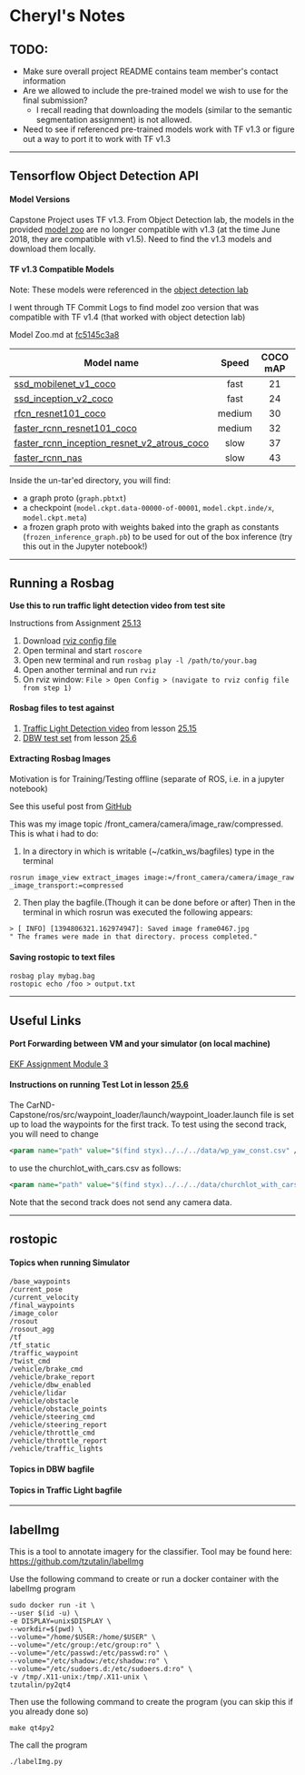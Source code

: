 # Cheryl's Notes

## TODO:
- Make sure overall project README contains team member's contact information
- Are we allowed to include the pre-trained model we wish to use for the final submission?
  - I recall reading that downloading the models (similar to the semantic segmentation assignment) is not allowed.
- Need to see if referenced pre-trained models work with TF v1.3 or figure out a way to port it to work with TF v1.3

----------------------------

## Tensorflow Object Detection API

#### Model Versions
Capstone Project uses TF v1.3. From Object Detection lab, the models in the provided [model zoo](https://github.com/tensorflow/models/blob/master/research/object_detection/g3doc/detection_model_zoo.md) are no longer compatible with v1.3 (at the time June 2018, they are compatible with v1.5). Need to find the v1.3 models and download them locally.

#### TF v1.3 Compatible Models
Note: These models were referenced in the [object detection lab](https://github.com/udacity/CarND-Object-Detection-Lab/blob/master/CarND-Object-Detection-Lab.ipynb)

I went through TF Commit Logs to find model zoo version that was compatible with TF v1.4 (that worked with object detection lab)

Model Zoo.md at [fc5145c3a8 ](https://github.com/tensorflow/models/blob/fc5145c3a8346c3b09f6268f2deccc33ef220c29/research/object_detection/g3doc/detection_model_zoo.md)

| Model name  | Speed | COCO mAP | Outputs |
| ------------ | :--------------: | :--------------: | :-------------: |
| [ssd_mobilenet_v1_coco](http://download.tensorflow.org/models/object_detection/ssd_mobilenet_v1_coco_11_06_2017.tar.gz) | fast | 21 | Boxes |
| [ssd_inception_v2_coco](http://download.tensorflow.org/models/object_detection/ssd_inception_v2_coco_11_06_2017.tar.gz) | fast | 24 | Boxes |
| [rfcn_resnet101_coco](http://download.tensorflow.org/models/object_detection/rfcn_resnet101_coco_11_06_2017.tar.gz)  | medium | 30 | Boxes |
| [faster_rcnn_resnet101_coco](http://download.tensorflow.org/models/object_detection/faster_rcnn_resnet101_coco_11_06_2017.tar.gz) | medium | 32 | Boxes |
| [faster_rcnn_inception_resnet_v2_atrous_coco](http://download.tensorflow.org/models/object_detection/faster_rcnn_inception_resnet_v2_atrous_coco_11_06_2017.tar.gz) | slow | 37 | Boxes |
| [faster_rcnn_nas](http://download.tensorflow.org/models/object_detection/faster_rcnn_nas_17_10_2017.tar.gz) | slow | 43 | Boxes |

Inside the un-tar'ed directory, you will find:

* a graph proto (`graph.pbtxt`)
* a checkpoint
  (`model.ckpt.data-00000-of-00001`, `model.ckpt.inde/x`, `model.ckpt.meta`)
* a frozen graph proto with weights baked into the graph as constants
  (`frozen_inference_graph.pb`) to be used for out of the box inference
    (try this out in the Jupyter notebook!)

----------------------------

## Running a Rosbag
**Use this  to run traffic light detection video from test site**

Instructions from Assignment [25.13](https://classroom.udacity.com/nanodegrees/nd013/parts/6047fe34-d93c-4f50-8336-b70ef10cb4b2/modules/e1a23b06-329a-4684-a717-ad476f0d8dff/lessons/462c933d-9f24-42d3-8bdc-a08a5fc866e4/concepts/3251f513-2f82-4d5d-88b6-9d646bbd9101)

1. Download [rviz config file](https://s3-us-west-1.amazonaws.com/udacity-selfdrivingcar/default.rviz)
2. Open terminal and start `roscore`
3. Open new terminal and run `rosbag play -l /path/to/your.bag`
4. Open another terminal and run `rviz`
5. On rviz window: `File > Open Config > (navigate to rviz config file from step 1)`

#### Rosbag files to test against
1. [Traffic Light Detection video](https://drive.google.com/file/d/0B2_h37bMVw3iYkdJTlRSUlJIamM/view?usp=sharing) from lesson [25.15](https://classroom.udacity.com/nanodegrees/nd013/parts/6047fe34-d93c-4f50-8336-b70ef10cb4b2/modules/undefined/lessons/462c933d-9f24-42d3-8bdc-a08a5fc866e4/project)
2. [DBW test set](https://s3-us-west-1.amazonaws.com/udacity-selfdrivingcar/files/reference.bag.zip) from lesson [25.6](https://classroom.udacity.com/nanodegrees/nd013/parts/6047fe34-d93c-4f50-8336-b70ef10cb4b2/modules/undefined/lessons/462c933d-9f24-42d3-8bdc-a08a5fc866e4/concepts/877ed434-6955-4371-afcc-ff5b8769f0ce)

#### Extracting Rosbag Images
Motivation is for Training/Testing offline (separate of ROS, i.e. in a jupyter notebook)

See this useful post from [GitHub](https://stackoverflow.com/questions/22346013/how-to-extract-image-frames-from-a-bagfile)


This was my image topic /front_camera/camera/image_raw/compressed. This is what i had to do:

1. In a directory in which is writable (~/catkin_ws/bagfiles) type in the terminal
```
rosrun image_view extract_images image:=/front_camera/camera/image_raw _image_transport:=compressed
```
2. Then play the bagfile.(Though it can be done before or after) Then in the terminal in which rosrun was executed the following appears:
```
> [ INFO] [1394806321.162974947]: Saved image frame0467.jpg
" The frames were made in that directory. process completed."
```

#### Saving rostopic to text files
```
rosbag play mybag.bag
rostopic echo /foo > output.txt
```
----------------------------

## Useful Links
#### Port Forwarding between VM and your simulator (on local machine)
[EKF Assignment Module 3](https://classroom.udacity.com/nanodegrees/nd013/parts/40f38239-66b6-46ec-ae68-03afd8a601c8/modules/0949fca6-b379-42af-a919-ee50aa304e6a/lessons/f758c44c-5e40-4e01-93b5-1a82aa4e044f/concepts/16cf4a78-4fc7-49e1-8621-3450ca938b77)

#### Instructions on running Test Lot in lesson [25.6](https://classroom.udacity.com/nanodegrees/nd013/parts/6047fe34-d93c-4f50-8336-b70ef10cb4b2/modules/e1a23b06-329a-4684-a717-ad476f0d8dff/lessons/462c933d-9f24-42d3-8bdc-a08a5fc866e4/concepts/877ed434-6955-4371-afcc-ff5b8769f0ce)

The CarND-Capstone/ros/src/waypoint_loader/launch/waypoint_loader.launch file is set up to load the waypoints for the first track. To test using the second track, you will need to change

```xml
<param name="path" value="$(find styx)../../../data/wp_yaw_const.csv" />
```

to use the churchlot_with_cars.csv as follows:
```xml
<param name="path" value="$(find styx)../../../data/churchlot_with_cars.csv"/>
```
Note that the second track does not send any camera data.


---------------------------------
## rostopic

#### Topics when running Simulator
```
/base_waypoints
/current_pose
/current_velocity
/final_waypoints
/image_color
/rosout
/rosout_agg
/tf
/tf_static
/traffic_waypoint
/twist_cmd
/vehicle/brake_cmd
/vehicle/brake_report
/vehicle/dbw_enabled
/vehicle/lidar
/vehicle/obstacle
/vehicle/obstacle_points
/vehicle/steering_cmd
/vehicle/steering_report
/vehicle/throttle_cmd
/vehicle/throttle_report
/vehicle/traffic_lights
```

#### Topics in DBW bagfile

#### Topics in Traffic Light bagfile

------------------------
## labelImg
This is a tool to annotate imagery for the classifier. Tool may be found here:
https://github.com/tzutalin/labelImg


Use the following command to create or run a docker container with the labelImg program
```
sudo docker run -it \
--user $(id -u) \
-e DISPLAY=unix$DISPLAY \
--workdir=$(pwd) \
--volume="/home/$USER:/home/$USER" \
--volume="/etc/group:/etc/group:ro" \
--volume="/etc/passwd:/etc/passwd:ro" \
--volume="/etc/shadow:/etc/shadow:ro" \
--volume="/etc/sudoers.d:/etc/sudoers.d:ro" \
-v /tmp/.X11-unix:/tmp/.X11-unix \
tzutalin/py2qt4
```

Then use the following command to create the program (you can skip this if you already done so)
```
make qt4py2
```

The call the program
```
./labelImg.py
```
